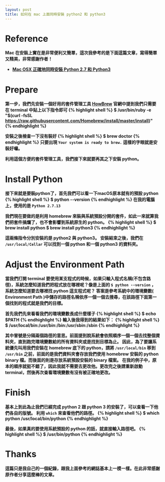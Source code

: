 ```yaml
---
layout: post
title: 如何在 mac 上面同時安裝 python2 和 python3
---
```


# <strong>Reference

Mac 在安裝上實在是非常便利又簡單，這次我參考的是下面這篇文章，寫得簡單又精美，非常感謝作者！
- [Mac OSX 正確地同時安裝 Python 2.7 和 Python3](https://stringpiggy.hpd.io/mac-osx-python3-dual-install/)

# <strong>Prepare

第一步，我們先安裝一個好用的套件管理工具 [HowBrew](https://brew.sh/index_zh-tw.html)
官網中提到我們只需要在 terminal 中貼上以下指令即可
{% highlight shell %}
$ /usr/bin/ruby -e "$(curl -fsSL https://raw.githubusercontent.com/Homebrew/install/master/install)"
{% endhighlight %}

安裝之後檢查一下沒有裝好
{% highlight shell %}
$ brew doctor
{% endhighlight %}
只要出現 `Your system is ready to brew.` 這樣的字眼就是安裝好囉。
 
利用這個方便的套件管理工具，我們接下來就要再其之下安裝 python。

# <strong>Install Python

接下來就是要裝python了，首先我們可以看一下macOS原本就有的預設 python
{% highlight shell %}
$ python --version
{% endhighlight %}
在我的電腦上，使用的是 `Python 2.7.13`

我們現在要做的是利用 homebrew 來裝與系統預設分開的套件，如此一來就算我們把套件搞爛了，也不會影響到系統原生的 python。
{% highlight shell %}
$ brew install python
$ brew install python3
{% endhighlight %}

這兩條指令分別安裝的是 python2 與 python3。
安裝結束之後，我們在 `/usr/local/Cellar` 可以找到一個 python 和一個 python3 的資料夾。

# <strong>Adjust the Environment Path

當我們打開 terminal 要使用某支程式的時候，如果只輸入程式名稱(不包含路徑)，系統怎麼知道我們把程式放在哪裡呢？像是上面的 `$ python --version` ，系統怎麼知道要去哪裡找 python 這支程式呢？
答案是參考系統中的環境變數( Environment Path )中儲存的路徑名稱依序一個一個去搜尋，在該路徑下面第一個找到的程式就是我們的目標。

首先我們先來看看我們的環境變數長成什麼樣子
{% highlight shell %}
$ echo $PATH
{% endhighlight %}
輸入後我得到的結果如下：
{% highlight shell %}
$ /usr/local/bin:/usr/bin:/bin:/usr/sbin:/sbin
{% endhighlight %}

其中冒號是分隔兩個路徑的意思。前面提到說系統會**依照順序**一個一個去找整個資料夾，直到跑完環境變數給的所有資料夾或是找到目標為止。
因此，為了要讓系統優先叫用我們安裝在 homebrew 底下的 python，請將 `/usr/local/bin` 移到 `/usr/bin` 之前，前面的是我們資料夾會存放我們使用 homebrew 安裝的 python binary 檔。而後面的則是存放系統預設安裝的 binary 檔案。
在我的例子中，原本的順序就挺不錯了，因此我就不需要去更改他。更改完之後請重新啟動 terminal，然後再次查看環境變數有沒有被正確地更改。

# <strong>Finish

基本上到此為止我們已經完成 python 2 跟 python 3 的安裝了，可以查看一下他們各自的版號。
利用 `which` 來查看他們的路徑。
{% highlight shell %}
$ which python
/usr/local/bin/python
{% endhighlight %}

最後，如果真的要使用系統預設的 python 的話，就直接輸入路徑吧。
{% highlight shell %}
$ /usr/bin/python
{% endhighlight %}

# <strong>Thanks

這篇只是我自己的一個紀錄，跟我上面參考的網誌基本上一模一樣。在此非常感謝原作者分享這麼棒的文章。




